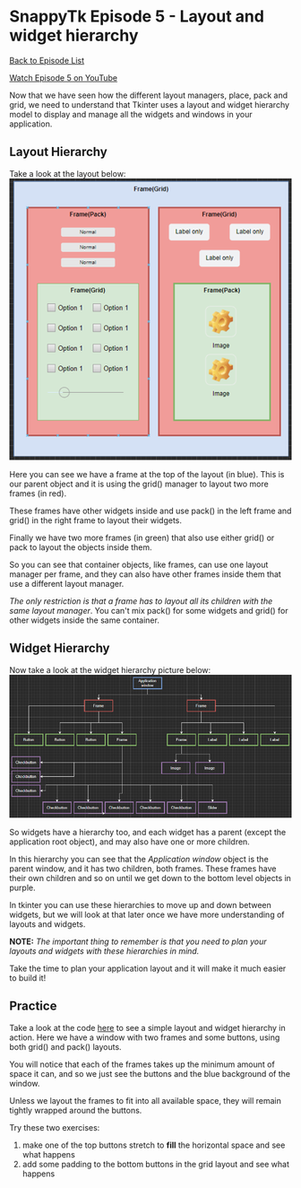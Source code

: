 # SnappyTk Episode 5 - Layout and widget hierarchy

[Back to Episode List](../README.md)

[Watch Episode 5 on YouTube](https://youtu.be/s-_uAEhSH3g)

Now that we have seen how the different layout managers, place, pack and grid, we need to understand that Tkinter uses a layout and widget hierarchy model to display and manage all the widgets and windows in your application.

## Layout Hierarchy
Take a look at the layout below:
![An application layout hierarchy](pics/layout_hierarchy.png)

Here you can see we have a frame at the top of the layout (in blue). This is our parent object and it is using the grid() manager to layout two more frames (in red).

These frames have other widgets inside and use pack() in the left frame and grid() in the right frame to layout their widgets.

Finally we have two more frames (in green) that also use either grid() or pack to layout the objects inside them.

So you can see that container objects, like frames, can use one layout manager per frame, and they can also have other frames inside them that use a different layout manager.

*The only restriction is that a frame has to layout all its children with the same layout manager*. You can't mix pack() for some widgets and grid() for other widgets inside the same container.

## Widget Hierarchy
Now take a look at the widget hierarchy picture below:
![The widget hierarchy for the application](pics/widget_hierarchy.png)

So widgets have a hierarchy too, and each widget has a parent (except the application root object), and may also have one or more children.

In this hierarchy you can see that the *Application window* object is the parent window, and it has two children, both frames. These frames have their own children and so on until we get down to the bottom level objects in purple.

In tkinter you can use these hierarchies to move up and down between widgets, but we will look at that later once we have more understanding of layouts and widgets.

**NOTE:** *The important thing to remember is that you need to plan your layouts and widgets with these hierarchies in mind.*

Take the time to plan your application layout and it will make it much easier to build it!

## Practice
Take a look at the code [here](code/layout.py) to see a simple layout and widget hierarchy in action. Here we have a window with two frames and some buttons, using both grid() and pack() layouts.

You will notice that each of the frames takes up the minimum amount of space it can, and so we just see the buttons and the blue background of the window.

Unless we layout the frames to fit into all available space, they will remain tightly wrapped around the buttons.

Try these two exercises:
1. make one of the top buttons stretch to **fill** the horizontal space and see what happens
2. add some padding to the bottom buttons in the grid layout and see what happens